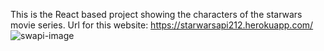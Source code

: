 This is the React based project showing the characters of the starwars movie series.
Url for this website: https://starwarsapi212.herokuapp.com/
![swapi-image](https://user-images.githubusercontent.com/71185788/157291534-6ebd1197-b7e4-4e5f-beb4-3f7b5dad5913.png)

